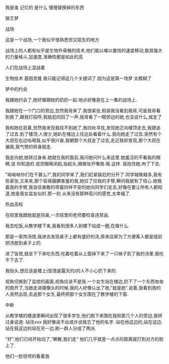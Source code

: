 我是谁
记忆的 是什么
慢慢替换掉的东西

狼王梦



战场

这是一个战场,一个我似乎很熟悉但又陌生的地方

战场上的人都有似乎是生物外骨骼的技术,他们能以难以置信的速度移动,极其强大的力量格斗,加速度,准确性都是如此的高

人们在战场上混战着

生物技术  基因克隆  我只能记得这几个关键词了   因为这是第一场梦  太模糊了



梦中的约会



我跟她约会了,她好像跟她的奶奶一起.地点好像是在上一集的战场上.

我跟她在一个门口的旁边,忽然我哥来了.我很紧张,假装我没看到我哥,可是我哥看到我了,跟我打招呼,我尴尬的回了一声,我哥看了一眼旁边的她,也没说什么,就走了



我和她在逛着,忽然我发现我找不到她了,我四处寻找,发现她正向楼顶走去,我跟追了过去.到了楼顶,人很少,她趴在楼边上往远处看着什么.我向她走了过去.突然有个大叔在右边吆喝我,似乎很兴奋,我朝那个大叔走了过去,走近我却发现,那个大叔在骗我,我气愤的转身就走.

我走向她,她转过身来.她就在我的面前,我问她问什么来这里.她羞涩的不看我的眼睛,说 你知道的.说完眼睛闭起,抬起头,微微张开嘴唇.哦.这样. 我抱住她,吻了下去.

"呦呦呦你们在干甚么?",我的同学来了,我们赶紧尴尬的分开了.同学越聚越多,我有些紧张,又来来,那个容易腼腆害羞的我,她拉了拉我的手臂,瞬间我就有了信心.她挽着我的手臂,我自信勇敢的带着同样不安的她向同学们走去,好像在要让所有人都知道,她是我女盆友似的.那一刻 从来没有那种高兴的感觉,太幸福了.





热血高校

在班里我跟她就是同桌,一次班里的老师要检查违禁品.



我去吃饭,从教学楼下来,我看到很多人到楼下站成一圈,在做什么.

那是一家肉汤馆,我进去发现桌子上都有盛好的汤,原来店家为了方便客人都是提前把汤放到桌子上的.

进了饭馆,就坐下下来吃东西,吃着吃着从上面掉下来了一只袜子到了我的汤里.我吃不下去了.

我抬头,想应该是楼上(饭馆是露天的)的人不小心扔下来的.



视角切换到了监控的画面,视角应该不是我.一个女生站在楼边,扔下了一个东西匆匆的跑开了,当她走进摄像头的时候,我的人好像认出了她,"就是她".说着,我看到我的人突然出现,去追那个女生,最终把那个女生围在了教学楼的下面.



中断

从教学楼的楼道里瞬间出现了很多学生,他们跑下来围在我和那几个人的旁边,我转过身说道: 站住xxx 我好像说不出或许说我忘了他的名字.   站在他这边的,站在这边.  站在我这边的站在另一边.刷一群人分成了两派.

"好",他们已经开始动了,"解散,我们走"  他们几乎就差一点点的距离就打到对方的脸上了.

他们一脸惊愕的看着我